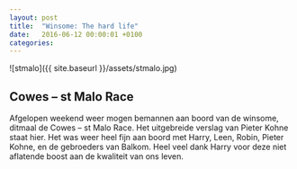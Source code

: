 ```yaml
---
layout: post
title:  "Winsome: The hard life"
date:   2016-06-12 00:00:01 +0100
categories:
---
```

![stmalo]({{ site.baseurl }}/assets/stmalo.jpg)

## Cowes – st Malo Race
Afgelopen weekend weer mogen bemannen aan boord van de winsome, ditmaal de Cowes – st Malo Race. Het uitgebreide verslag van Pieter Kohne staat hier. Het was weer heel fijn aan boord met Harry, Leen, Robin, Pieter Kohne, en de gebroeders van Balkom. Heel veel dank Harry voor deze niet aflatende boost aan de kwaliteit van ons leven.
